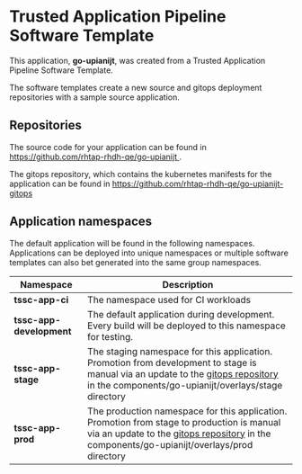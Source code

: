 # Trusted Application Pipeline Software Template

This application, **go-upianijt**, was created from a Trusted Application Pipeline Software Template.

The software templates create a new source and gitops deployment repositories with a sample source application. 

## Repositories

The source code for your application can be found in [https://github.com/rhtap-rhdh-qe/go-upianijt ](https://github.com/rhtap-rhdh-qe/go-upianijt ).
 
The gitops repository, which contains the kubernetes manifests for the application can be found in 
[https://github.com/rhtap-rhdh-qe/go-upianijt-gitops ](https://github.com/rhtap-rhdh-qe/go-upianijt-gitops ) 

## Application namespaces 

The default application will be found in the following namespaces. Applications can be deployed into unique namespaces or multiple software templates can also bet generated into the same group namespaces.  

|  Namespace   |  Description   |  
| -------- | -------- |
| **tssc-app-ci** | The namespace used for CI workloads |
| **tssc-app-development** | The default application during development. Every build will be deployed to this namespace for testing. |
| **tssc-app-stage** | The staging namespace for this application. Promotion from development to stage is manual via an update to the [gitops repository](https://github.com/rhtap-rhdh-qe/go-upianijt-gitops ) in the components/go-upianijt/overlays/stage directory |
| **tssc-app-prod** | The production namespace for this application. Promotion from stage to production is manual via an update to the [gitops repository](https://github.com/rhtap-rhdh-qe/go-upianijt-gitops ) in the components/go-upianijt/overlays/prod directory |